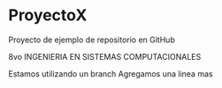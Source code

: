 # ProyectoX
Proyecto de ejemplo de repositorio en GitHub

8vo INGENIERIA EN SISTEMAS COMPUTACIONALES

Estamos utilizando un branch
Agregamos una linea mas